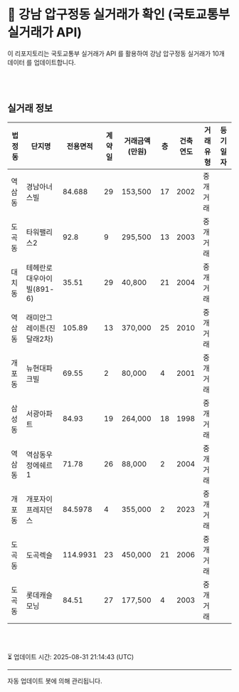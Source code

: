 
# 🚩 강남 압구정동 실거래가 확인 (국토교통부 실거래가 API)

이 리포지토리는 국토교통부 실거래가 API 를 활용하여 강남 압구정동 실거래가 10개 데이터 를 업데이트합니다.

<br>
<br>

## 실거래 정보
| 법정동 | 단지명 | 전용면적 | 계약일 | 거래금액(만원) | 층 | 건축연도 | 거래유형 | 등기일자 |
| --- | --- | --- | --- | --- | --- | --- | --- | --- |
| 역삼동 | 경남아너스빌 | 84.688 | 29 | 153,500 | 17 | 2002 | 중개거래 |  |
| 도곡동 | 타워팰리스2 | 92.8 | 9 | 295,500 | 13 | 2003 | 중개거래 |  |
| 대치동 | 테헤란로대우아이빌(891-6) | 35.51 | 29 | 40,800 | 21 | 2004 | 중개거래 |  |
| 역삼동 | 래미안그레이튼(진달래2차) | 105.89 | 13 | 370,000 | 25 | 2010 | 중개거래 |  |
| 개포동 | 뉴현대파크빌 | 69.55 | 2 | 80,000 | 4 | 2001 | 중개거래 |  |
| 삼성동 | 서광아파트 | 84.93 | 19 | 264,000 | 18 | 1998 | 중개거래 |  |
| 역삼동 | 역삼동우정에쉐르1 | 71.78 | 26 | 88,000 | 2 | 2004 | 중개거래 |  |
| 개포동 | 개포자이프레지던스 | 84.5978 | 4 | 355,000 | 2 | 2023 | 중개거래 |  |
| 도곡동 | 도곡렉슬 | 114.9931 | 23 | 450,000 | 21 | 2006 | 중개거래 |  |
| 도곡동 | 롯데캐슬모닝 | 84.51 | 27 | 177,500 | 4 | 2003 | 중개거래 |  |

<br>
<br>

⏳ 업데이트 시간: 2025-08-31 21:14:43 (UTC)

---
자동 업데이트 봇에 의해 관리됩니다.
    